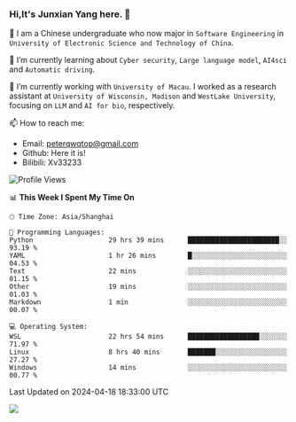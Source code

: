 ### Hi,It's Junxian Yang here. 👋

<!--
**Uestc-Young/Uestc-Young** is a ✨ _special_ ✨ repository because its `README.md` (this file) appears on your GitHub profile.

Here are some ideas to get you started:

- 🔭 I’m currently working on ...
- 🌱 I’m currently learning ...
- 👯 I’m looking to collaborate on ...
- 🤔 I’m looking for help with ...
- 💬 Ask me about ...
- 📫 How to reach me: ...
- 😄 Pronouns: ...
- ⚡ Fun fact: ...
-->
🎉 I am a Chinese undergraduate who now major in `Software Engineering` in `University of Electronic Science and Technology of China`.  
  
🌱 I’m currently learning about `Cyber security`, `Large language model`, `AI4sci` and `Automatic driving`.  

🔭 I’m currently working with `University of Macau`. I worked as a research assistant at `University of Wisconsin, Madison` and `WestLake University`, focusing on `LLM` and `AI for bio`, respectively.
  
📫 How to reach me: 
   - Email: peterqwqtop@gmail.com
   - Github: Here it is!
   - Bilibili: Xv33233

<!--START_SECTION:waka-->
![Profile Views](http://img.shields.io/badge/Profile%20Views-124-blue)

📊 **This Week I Spent My Time On** 

```text
🕑︎ Time Zone: Asia/Shanghai

💬 Programming Languages: 
Python                   29 hrs 39 mins      ███████████████████████░░   93.19 % 
YAML                     1 hr 26 mins        █░░░░░░░░░░░░░░░░░░░░░░░░   04.53 % 
Text                     22 mins             ░░░░░░░░░░░░░░░░░░░░░░░░░   01.15 % 
Other                    19 mins             ░░░░░░░░░░░░░░░░░░░░░░░░░   01.03 % 
Markdown                 1 min               ░░░░░░░░░░░░░░░░░░░░░░░░░   00.07 % 

💻 Operating System: 
WSL                      22 hrs 54 mins      ██████████████████░░░░░░░   71.97 % 
Linux                    8 hrs 40 mins       ███████░░░░░░░░░░░░░░░░░░   27.27 % 
Windows                  14 mins             ░░░░░░░░░░░░░░░░░░░░░░░░░   00.77 % 
```


 Last Updated on 2024-04-18 18:33:00 UTC
<!--END_SECTION:waka-->

![](https://visitor-badge.glitch.me/badge?page_id=Uestc-Young.readme)
